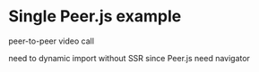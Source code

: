 # Single Peer.js example

peer-to-peer video call

need to dynamic import without SSR since Peer.js need navigator
